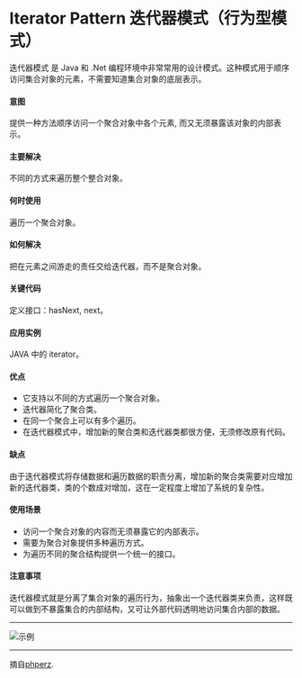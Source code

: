 # Iterator Pattern 迭代器模式（行为型模式）
迭代器模式 是 Java 和 .Net 编程环境中非常常用的设计模式。这种模式用于顺序访问集合对象的元素，不需要知道集合对象的底层表示。

#### 意图
提供一种方法顺序访问一个聚合对象中各个元素, 而又无须暴露该对象的内部表示。

#### 主要解决
不同的方式来遍历整个整合对象。

#### 何时使用
遍历一个聚合对象。

#### 如何解决
把在元素之间游走的责任交给迭代器，而不是聚合对象。

#### 关键代码
定义接口：hasNext, next。

#### 应用实例
JAVA 中的 iterator。

#### 优点
* 它支持以不同的方式遍历一个聚合对象。
* 迭代器简化了聚合类。
* 在同一个聚合上可以有多个遍历。
* 在迭代器模式中，增加新的聚合类和迭代器类都很方便，无须修改原有代码。

#### 缺点
由于迭代器模式将存储数据和遍历数据的职责分离，增加新的聚合类需要对应增加新的迭代器类，类的个数成对增加，这在一定程度上增加了系统的复杂性。

#### 使用场景
* 访问一个聚合对象的内容而无须暴露它的内部表示。
* 需要为聚合对象提供多种遍历方式。
* 为遍历不同的聚合结构提供一个统一的接口。

#### 注意事项
迭代器模式就是分离了集合对象的遍历行为，抽象出一个迭代器类来负责，这样既可以做到不暴露集合的内部结构，又可让外部代码透明地访问集合内部的数据。


---

![示例](https://github.com/103style/DesignPatterns/tree/master/pic/IteratorPattern.jpg)

---

摘自[phperz](http://www.phperz.com/article/15/0814/148652.html).